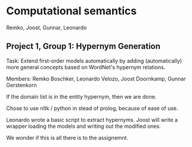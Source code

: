 # Computational semantics

Remko, Joost, Gunnar, Leonardo

## Project 1, Group 1: Hypernym Generation

Task: Extend first-order models automatically by adding (automatically) more general concepts based on WordNet's hypernym relations.

Members: Remko Boschker, Leonardo Velozo, Joost Doornkamp, Gunnar Gerstenkorn

If the domain list is in the entity hypernym, then we are done.

Chose to use nltk / python in stead of prolog, because of ease of use.

Leonardo wrote a basic script to extract hypernyms. Joost will write a wrapper loading the models and writing out the modified ones.

We wonder if this is all there is to the assignemnt.
